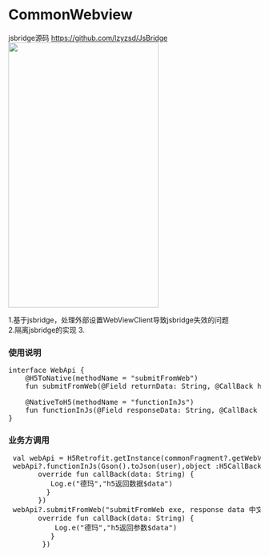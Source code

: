 # CommonWebview
jsbridge源码 https://github.com/lzyzsd/JsBridge </br>
<img src="https://github.com/liulingfeng/CommonWebview/blob/master/screenshot/JsBridge.png" width="300" height="530">

1.基于jsbridge，处理外部设置WebViewClient导致jsbridge失效的问题</br>
2.隔离jsbridge的实现
3.<h3>使用说明</h3>
<pre>
interface WebApi {
    @H5ToNative(methodName = "submitFromWeb")
    fun submitFromWeb(@Field returnData: String, @CallBack h5CallBack: H5CallBack)

    @NativeToH5(methodName = "functionInJs")
    fun functionInJs(@Field responseData: String, @CallBack h5CallBack: H5CallBack)
}
</pre>

<h3>业务方调用</h3>
<pre>
 val webApi = H5Retrofit.getInstance(commonFragment?.getWebView()).create(WebApi::class.java)
 webApi?.functionInJs(Gson().toJson(user),object :H5CallBack{
       override fun callBack(data: String) {
          Log.e("德玛","h5返回数据$data")
         }
       })
 webApi?.submitFromWeb("submitFromWeb exe, response data 中文 from Java",object :H5CallBack{
       override fun callBack(data: String) {
           Log.e("德玛","h5返回参数$data")
          }
        })
</pre>


